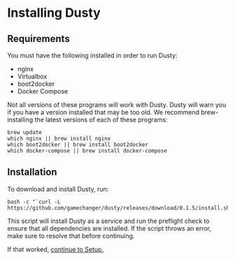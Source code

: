 # Installing Dusty

## Requirements
You must have the following installed in order to run Dusty:

 * nginx
 * Virtualbox
 * boot2docker
 * Docker Compose

Not all versions of these programs will work with Dusty.  Dusty
will warn you if you have a version installed that may be too old.
We recommend brew-installing the latest versions of each of these
programs:
```
brew update
which nginx || brew install nginx
which boot2docker || brew install boot2docker
which docker-compose || brew install docker-compose
```

## Installation

To download and install Dusty, run:
```
bash -c "`curl -L https://github.com/gamechanger/dusty/releases/download/0.1.5/install.sh`"
```

This script will install Dusty as a service and run the preflight check to ensure that all
dependencies are installed. If the script throws an error, make sure to resolve that before
continuing.

If that worked, [continue to Setup.](setup.md)

